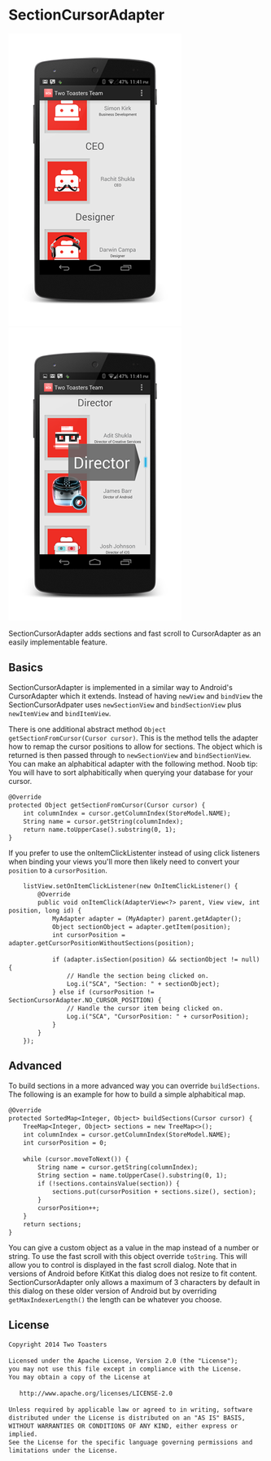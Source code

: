 # SectionCursorAdapter

![sections](screenshots/sections.png)      ![dialog](screenshots/dialog.png)

SectionCursorAdapter adds sections and fast scroll to CursorAdapter as an easily implementable feature. 

## Basics
SectionCursorAdapter is implemented in a similar way to Android's CursorAdapter which it extends. Instead of having `newView` and `bindView` the SectionCursorAdpater uses `newSectionView` and `bindSectionView` plus `newItemView` and `bindItemView`. 

There is one additional abstract method `Object getSectionFromCursor(Cursor cursor)`. This is the method tells the adapter how to remap the cursor positions to allow for sections. The object which is returned is then passed through to `newSectionView` and `bindSectionView`. You can make an alphabitical adapter with the following method. Noob tip: You will have to sort alphabitically when querying your database for your cursor.

    @Override
    protected Object getSectionFromCursor(Cursor cursor) {
        int columnIndex = cursor.getColumnIndex(StoreModel.NAME);
        String name = cursor.getString(columnIndex);
        return name.toUpperCase().substring(0, 1);
    }

If you prefer to use the onItemClickListenter instead of using click listeners when binding your views you'll more then likely need to convert your `position` to a `cursorPosition`.

        listView.setOnItemClickListener(new OnItemClickListener() {
            @Override
            public void onItemClick(AdapterView<?> parent, View view, int position, long id) {
                MyAdapter adapter = (MyAdapter) parent.getAdapter();
                Object sectionObject = adapter.getItem(position);
                int cursorPosition = adapter.getCursorPositionWithoutSections(position);
                
                if (adapter.isSection(position) && sectionObject != null) {
                    // Handle the section being clicked on.
                    Log.i("SCA", "Section: " + sectionObject);
                } else if (cursorPosition != SectionCursorAdapter.NO_CURSOR_POSITION) {
                    // Handle the cursor item being clicked on.
                    Log.i("SCA", "CursorPosition: " + cursorPosition);
                }
            }
        });

## Advanced
To build sections in a more advanced way you can override `buildSections`. The following is an example for how to build a simple alphabitical map.

    @Override
    protected SortedMap<Integer, Object> buildSections(Cursor cursor) {
        TreeMap<Integer, Object> sections = new TreeMap<>();
        int columnIndex = cursor.getColumnIndex(StoreModel.NAME);
        int cursorPosition = 0;
        
        while (cursor.moveToNext()) {
            String name = cursor.getString(columnIndex);
            String section = name.toUpperCase().substring(0, 1);
            if (!sections.containsValue(section)) {
                sections.put(cursorPosition + sections.size(), section);
            }
            cursorPosition++;
        }
        return sections;
    }

You can give a custom object as a value in the map instead of a number or string. To use the fast scroll with this object override `toString`. This will allow you to control is displayed in the fast scroll dialog. Note that in versions of Android before KitKat this dialog does not resize to fit content. SectionCursorAdapter only allows a maximum of 3 characters by default in this dialog on these older version of Android but by overriding `getMaxIndexerLength()` the length can be whatever you choose.

## License

    Copyright 2014 Two Toasters
    
    Licensed under the Apache License, Version 2.0 (the "License");
    you may not use this file except in compliance with the License.
    You may obtain a copy of the License at
    
       http://www.apache.org/licenses/LICENSE-2.0
       
    Unless required by applicable law or agreed to in writing, software
    distributed under the License is distributed on an "AS IS" BASIS,
    WITHOUT WARRANTIES OR CONDITIONS OF ANY KIND, either express or implied.
    See the License for the specific language governing permissions and
    limitations under the License.
